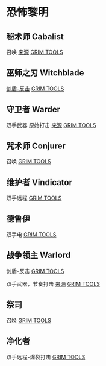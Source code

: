 # 恐怖黎明

## 秘术师 Cabalist

召唤 [来源](https://forums.crateentertainment.com/t/the-carnival-a-guide-to-pets/81781) [GRIM TOOLS](https://www.grimtools.com/calc/O2G0Y9qV)

## 巫师之刃 Witchblade

[剑盾-反击](https://forums.crateentertainment.com/t/1-1-7-2-sentinel-of-the-three-witchblade-cr-4-40-5-50ex-naked-100sr-with-fevered-rage-2-5kda-celestials-ravager-33-sec-crate-1-min-facetank-callagadra-44-seconds/97454) [GRIM TOOLS](https://www.grimtools.com/calc/YVWnzJn2)

## 守卫者 Warder

双手武器 原始打击 [来源](https://forums.crateentertainment.com/t/1-1-7-2-sentinel-of-the-three-witchblade-cr-4-40-5-50ex-naked-100sr-with-fevered-rage-2-5kda-celestials-ravager-33-sec-crate-1-min-facetank-callagadra-44-seconds/97454) [GRIM TOOLS](https://www.grimtools.com/calc/4VxwlWr2)

## 咒术师 Conjurer

召唤 [GRIM TOOLS](https://www.grimtools.com/calc/lNkwJzBN)

## 维护者 Vindicator

双手远程 [GRIM TOOLS](https://www.grimtools.com/calc/nZoJeRdV)

## 德鲁伊

双手电 [GRIM TOOLS](https://www.grimtools.com/calc/b28b9jKZ)

## 战争领主 Warlord

剑盾-反击 [GRIM TOOLS](https://www.grimtools.com/calc/lNkwOgRN)

双手武器，节奏打击 [来源](https://forums.crateentertainment.com/t/1-1-7-1-2h-melee-gutsmasher-physical-warlord-sr-75-mogdrogen-kill/100385)
[GRIM TOOLS](https://www.grimtools.com/calc/JVl5qqoZ)

## 祭司

召唤 [GRIM TOOLS](https://www.grimtools.com/calc/RVvw5zmZ)

## 净化者

双手远程-爆裂打击 [GRIM TOOLS](https://www.grimtools.com/calc/nZoJjOzV)
